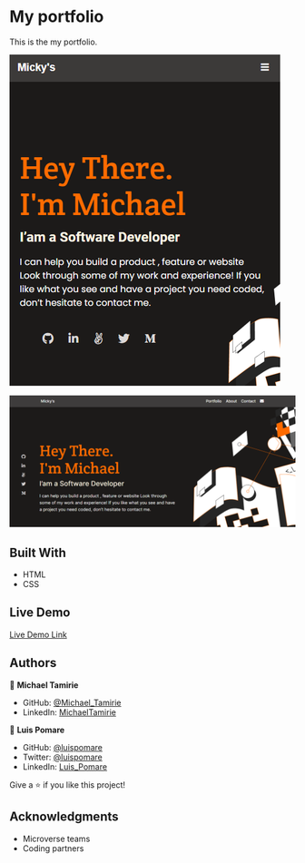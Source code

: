 # My portfolio

This is the my portfolio.

![screenshot](./screenshot.PNG)

![screenshot](./screenshot_desktop.PNG)

## Built With

- HTML
- CSS

## Live Demo

[Live Demo Link](https://micky373.github.io/My_portfolio/)

## Authors

👤 **Michael Tamirie**

- GitHub: [@Michael_Tamirie](https://github.com/Micky373)
- LinkedIn: [MichaelTamirie](https://www.linkedin.com/in/michael-tamirie-288a331ab)

👤 **Luis Pomare**

- GitHub: [@luispomare](https://github.com/luis-pomare)
- Twitter: [@luispomare](https://twitter.com/LuisPomare1)
- LinkedIn: [Luis_Pomare](https://linkedin.com/in/linkedinhandle)

Give a ⭐️ if you like this project!

## Acknowledgments

- Microverse teams
- Coding partners
